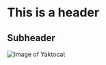 # This is a header
## Subheader

![Image of Yaktocat](https://m.media-amazon.com/images/I/81TmHlRleJL._AC_UF1000,1000_QL80_.jpg)
